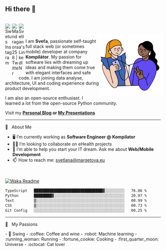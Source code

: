 ## Hi there 👋

<br />

<a href="https://www.instagram.com/swetus/" target="new">
  <img align="left" alt="Swetus Instagram" width="22px" src="https://raw.githubusercontent.com/hussainweb/hussainweb/main/icons/instagram.png" />
</a>
<a href="https://twitter.com/Mandragora258" target="new">
  <img align="left" alt="Mandragora258 | Twitter" width="22px" src="https://raw.githubusercontent.com/peterthehan/peterthehan/master/assets/twitter.svg" />
</a>
<a href="https://www.linkedin.com/in/msvetlana/" target="new">
  <img align="left" alt="Svetlana's LinkedIN" width="22px" src="https://raw.githubusercontent.com/peterthehan/peterthehan/master/assets/linkedin.svg" />
</a>
<br /><br />

 <img src="https://github.com/SvetlanaM/SvetlanaM/blob/master/image.svg" align="right" height="200" />

I am **Sveťa**, passionate self-taught full stack web (or sometimes mobile) developer at company **Kompilátor**. My passion for software lies with dreaming up ideas and making them come true with elegant interfaces and safe code. I am joining data analyse, architecture, UI and coding experience during product development.

I am also an open-source enthusiast. I learned a lot from the open-source Python community.

Visit my **[Personal Blog](https://svetlanamargetova.wordpress.com/) or [My Presentations](https://www.slideshare.net/svetusmargetova)**
  

---

🧡 &nbsp;&nbsp;About Me

- :desktop_computer: I’m currently working as **Software Engineer @ Kompilator**
- :woman_health_worker: I’m looking to collaborate on eHealth projects
- :hugs: I’m able to help you start your IT dream. Ask me about **Web/Mobile Development**
- 📫  How to reach me: svetlana@margetova.eu

<br />

[![Waka Readme](https://github.com/SvetlanaM/SvetlanaM/actions/workflows/wakatime.yml/badge.svg)](https://github.com/SvetlanaM/SvetlanaM/actions/workflows/wakatime.yml)

<!--START_SECTION:waka-->
```text
TypeScript   ███████████████████████████████▓░░░░░░░░░   76.86 % 
Python       ████████▓░░░░░░░░░░░░░░░░░░░░░░░░░░░░░░░░   20.97 % 
Text         ▒░░░░░░░░░░░░░░░░░░░░░░░░░░░░░░░░░░░░░░░░   00.99 % 
CSS          ▒░░░░░░░░░░░░░░░░░░░░░░░░░░░░░░░░░░░░░░░░   00.73 % 
Git Config   ░░░░░░░░░░░░░░░░░░░░░░░░░░░░░░░░░░░░░░░░░   00.25 % 
```
<!--END_SECTION:waka-->

---

🧡 &nbsp;&nbsp;My Passions
<section style="float: left;">
- 💃 Swing
- :coffee: Coffee and wine
- :robot: Machine learning
- :running_woman: Running
- :fortune_cookie: Cooking
- :first_quarter_moon: Universe
- :octocat: Cat lover
</section>
 



